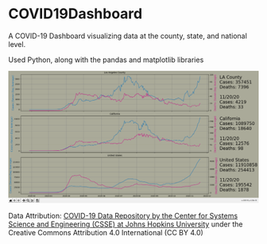 # COVID19Dashboard

A COVID-19 Dashboard visualizing data at the county, state, and national level.

Used Python, along with the pandas and matplotlib libraries

<img src="images/screenshot.PNG">

Data Attribution: [COVID-19 Data Repository by the Center for Systems Science and Engineering (CSSE) at Johns Hopkins University](https://github.com/CSSEGISandData/COVID-19) under the Creative Commons Attribution 4.0 International (CC BY 4.0)
